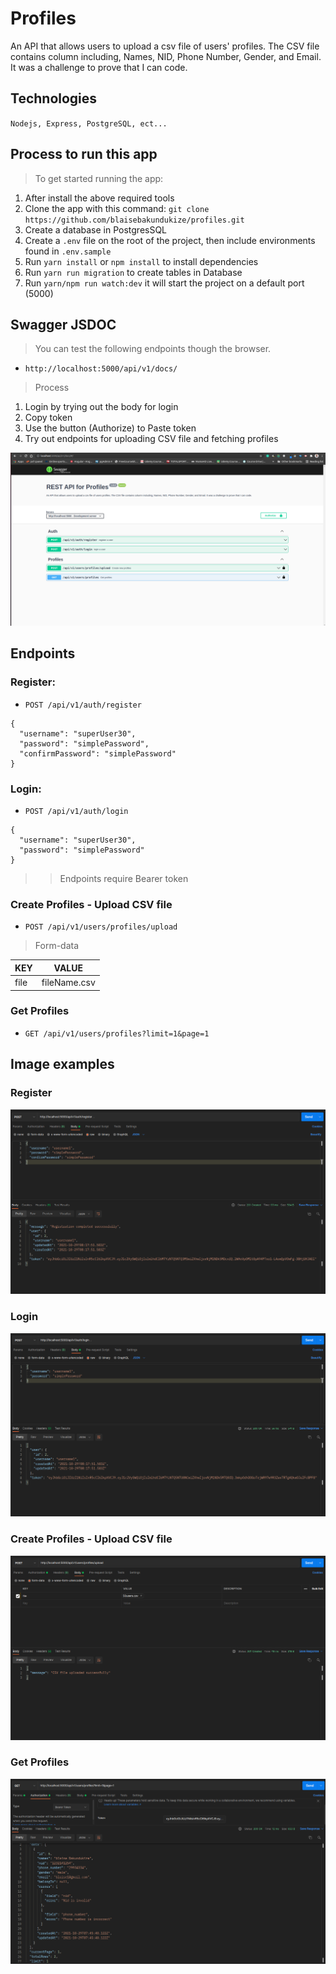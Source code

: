 # Profiles

An API that allows users to upload a csv file of users' profiles. The CSV file contains column including, Names, NID, Phone Number, Gender, and Email. It was a challenge to prove that I can code.

## Technologies

`Nodejs, Express, PostgreSQL, ect...`

## Process to run this app

> To get started running the app:

1. After install the above required tools
2. Clone the app with this command: `git clone https://github.com/blaisebakundukize/profiles.git`
3. Create a database in PostgresSQL
4. Create a `.env` file on the root of the project, then include environments found in `.env.sample`
5. Run `yarn install` or `npm install` to install dependencies
6. Run `yarn run migration` to create tables in Database
7. Run `yarn/npm run watch:dev` it will start the project on a default port (5000)

## Swagger JSDOC

> You can test the following endpoints though the browser.

- `http://localhost:5000/api/v1/docs/`

> Process

1. Login by trying out the body for login
2. Copy token
3. Use the button (Authorize) to Paste token
4. Try out endpoints for uploading CSV file and fetching profiles

![](resources/static/assets/images/swagger-rssb.png)

## Endpoints

### Register:

- `POST /api/v1/auth/register`

```
{
  "username": "superUser30",
  "password": "simplePassword",
  "confirmPassword": "simplePassword"
}
```

### Login:

- `POST /api/v1/auth/login`

```
{
  "username": "superUser30",
  "password": "simplePassword"
}
```

> > Endpoints require Bearer token

### Create Profiles - Upload CSV file

- `POST /api/v1/users/profiles/upload`

> Form-data

| KEY  | VALUE        |
| ---- | ------------ |
| file | fileName.csv |

### Get Profiles

- `GET /api/v1/users/profiles?limit=1&page=1`

## Image examples

### Register

![](resources/static/assets/images/register-rssb.png)

### Login

![](resources/static/assets/images/login-rssb.png)

### Create Profiles - Upload CSV file

![](resources/static/assets/images/upload-rssb.png)

### Get Profiles

![](resources/static/assets/images/get-profiles-rssb.png)
